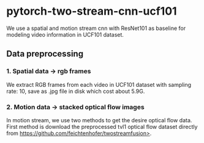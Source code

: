 # pytorch-two-stream-cnn-ucf101
We use a spatial and motion stream cnn with ResNet101 as baseline for modeling video information in UCF101 dataset.

## Data preprocessing
  ### 1. Spatial data -> rgb frames
  We extract RGB frames from each video in UCF101 dataset with sampling rate: 10, save as .jpg file in disk which cost about 5.9G.
  ### 2. Motion data -> stacked optical flow images
  In motion stream, we use two methods to get the desire optical flow data. First method is download the preprocessed tvl1 optical flow dataset directly from https://github.com/feichtenhofer/twostreamfusion>.
    
